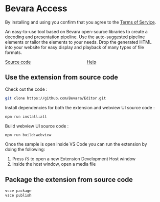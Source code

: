 # Bevara Access
By installing and using you confirm that you agree to the [Terms of Service](https://bevara.com/terms_of_service/).

An easy-to-use tool based on Bevara open-source libraries to create a decoding and presentation pipeline. Use the auto-suggested pipeline elements or tailor the elements to your needs. Drop the generated HTML into your website for easy display and playback of many types of file formats.

[Source code](https://github.com/Bevara/Editor) &emsp; &emsp; &emsp; &emsp; &emsp; &emsp; &emsp; &emsp; &emsp; &emsp; [Help](https://bevara.com/documentation/)

## Use the extension from source code

Check out the code :
```bash
git clone https://github.com/Bevara/Editor.git
```

Install dependencies for both the extension and webview UI source code :
```bash
npm run install:all
```

Build webview UI source code :
```bash
npm run build:webview
```

Once the sample is open inside VS Code you can run the extension by doing the following:

1. Press `F5` to open a new Extension Development Host window
2. Inside the host window, open a media file


## Package the extension from source code

```bash
vsce package
vsce publish
```